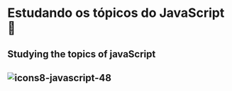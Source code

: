 ##

<h1>Estudando os tópicos do JavaScript 🐙</h1>

<h2>Studying the topics of javaScript<h2/>

![icons8-javascript-48](https://user-images.githubusercontent.com/71238431/216817787-a35571d9-2454-47db-9b9b-6e3892276bd6.png)







